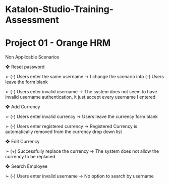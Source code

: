 # Katalon-Studio-Training-Assessment

# Project 01 - Orange HRM
Non Applicable Scenarios

❖ Reset password

➢ (-) Users enter the same username -> I change the scenario into (-) Users leave the form blank

➢ (-) Users enter invalid username -> The system does not seem to have invalid username authentication, it just accept every username I entered


❖ Add Currency

➢ (-) Users enter invalid currency -> Users leave the currency form blank

➢ (-) Users enter registered currency -> Registered Currency is automatically removed from the currency drop down list


❖ Edit Currency

➢ (+) Successfully replace the currency -> The system does not allow the currency to be replaced


❖ Search Employee

➢ (-) Users enter invalid username -> No option to search by username
